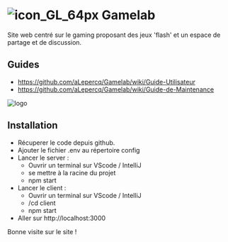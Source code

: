 # ![icon_GL_64px](https://user-images.githubusercontent.com/55810459/159898637-3efd224a-37cf-4dff-8ad7-174180b0cbf5.png) Gamelab

Site web centré sur le gaming proposant des jeux 'flash' et un espace de partage et de discussion.

## Guides
* https://github.com/aLepercq/Gamelab/wiki/Guide-Utilisateur
* https://github.com/aLepercq/Gamelab/wiki/Guide-de-Maintenance

![logo](https://media.giphy.com/media/nCpFrzZpV43VFh5N1u/giphy.gif)

## Installation
* Récuperer le code depuis github.
* Ajouter le fichier .env au répertoire config
* Lancer le server :
  * Ouvrir un terminal sur VScode / IntelliJ
  * se mettre à la racine du projet
  * npm start
* Lancer le client :
  * Ouvrir un terminal sur VScode / IntelliJ
  * /cd client
  * npm start
* Aller sur http://localhost:3000

Bonne visite sur le site !
